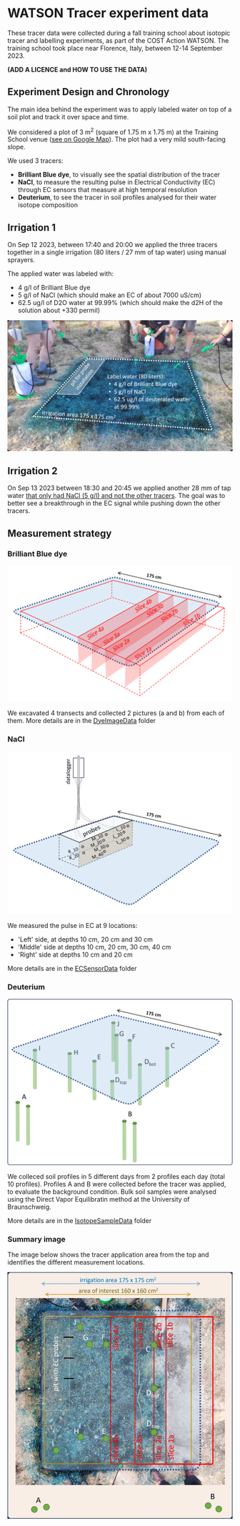 # WATSON Tracer experiment data


These tracer data were collected during a fall training school about isotopic tracer and labelling experiments, as part of the COST Action WATSON. The training school took place near Florence, Italy, between 12-14 September 2023.

**(ADD A LICENCE and HOW TO USE THE DATA)**

## Experiment Design and Chronology

The main idea behind the experiment was to apply labeled water on top of a soil plot and track it over space and time.

We considered a plot of 3 m<sup>2</sup> (square of 1.75 m x 1.75 m) at the Training School venue ([see on Google Map](https://maps.app.goo.gl/LWNWN5TZWTygcvvv9)). The plot had a very mild south-facing slope.
 
We used 3 tracers:
- **Brilliant Blue dye**, to visually see the spatial distribution of the tracer
- **NaCl**, to measure the resulting pulse in Electrical Conductivity (EC) through EC sensors that measure at high temporal resolution
- **Deuterium**, to see the tracer in soil profiles analysed for their water isotope composition

## Irrigation 1 

On Sep 12 2023, between 17:40 and 20:00 we applied the three tracers together in a single irrigation (80 liters / 27 mm of tap water) using manual sprayers.

The applied water was labeled with:
- 4 g/l of Brilliant Blue dye
- 5 g/l of NaCl (which should make an EC of about 7000 uS/cm)
- 62.5 ug/l of D2O water at 99.99% (which should make the d2H of the solution about +330 permil)

![](labelSummary_small.jpg)

## Irrigation 2

On Sep 13 2023 between 18:30 and 20:45 we applied another 28 mm of tap water <u> that only had NaCl (5 g/l) and not the other tracers</u>. The goal was to better see a breakthrough in the EC signal while pushing down the other tracers.

## Measurement strategy

### Brilliant Blue dye 

![](DyeImageData/TransectsScheme.png)

We excavated 4 transects and collected 2 pictures (a and b) from each of them. More details are in the [DyeImageData](DyeImageData) folder

### NaCl 

![](ECSensorData/SensorsScheme.png)

We measured the pulse in EC at 9 locations:
- 'Left' side, at depths 10 cm, 20 cm and 30 cm  
- 'Middle' side at depths 10 cm, 20 cm, 30 cm, 40 cm 
- 'Right' side at depths 10 cm and 20 cm

More details are in the [ECSensorData](ECSensorData) folder

### Deuterium

![](IsotopeSampleData/cores_scheme.png)

We colleced soil profiles in 5 different days from 2 profiles each day (total 10 profiles). Profiles A and B were collected before the tracer was applied, to evaluate the background condition. Bulk soil samples were analysed using the Direct Vapor Equilibratin method at the University of Braunschweig. 

More details are in the [IsotopeSampleData](IsotopeSampleData) folder
	
### Summary image

The image below shows the tracer application area from the top and identifies the different measurement locations.

![](MeasurementSummary.jpg)